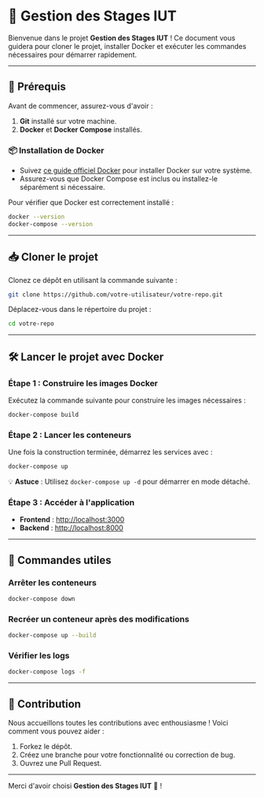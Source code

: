 # 🌟 Gestion des Stages IUT 

Bienvenue dans le projet **Gestion des Stages IUT** ! Ce document vous guidera pour cloner le projet, installer Docker et exécuter les commandes nécessaires pour démarrer rapidement.

---

## 🚀 Prérequis

Avant de commencer, assurez-vous d'avoir :

1. **Git** installé sur votre machine.
2. **Docker** et **Docker Compose** installés.

### 📦 Installation de Docker

- Suivez [ce guide officiel Docker](https://docs.docker.com/get-docker/) pour installer Docker sur votre système.
- Assurez-vous que Docker Compose est inclus ou installez-le séparément si nécessaire.

Pour vérifier que Docker est correctement installé :
```bash
docker --version
docker-compose --version
```

---

## 📥 Cloner le projet

Clonez ce dépôt en utilisant la commande suivante :

```bash
git clone https://github.com/votre-utilisateur/votre-repo.git
```

Déplacez-vous dans le répertoire du projet :

```bash
cd votre-repo
```

---

## 🛠️ Lancer le projet avec Docker

### Étape 1 : Construire les images Docker

Exécutez la commande suivante pour construire les images nécessaires :

```bash
docker-compose build
```

### Étape 2 : Lancer les conteneurs

Une fois la construction terminée, démarrez les services avec :

```bash
docker-compose up
```

💡 **Astuce** : Utilisez `docker-compose up -d` pour démarrer en mode détaché.

### Étape 3 : Accéder à l'application

- **Frontend** : [http://localhost:3000](http://localhost:3000)
- **Backend** : [http://localhost:8000](http://localhost:8000)

---

## 🔧 Commandes utiles

### Arrêter les conteneurs
```bash
docker-compose down
```

### Recréer un conteneur après des modifications
```bash
docker-compose up --build
```

### Vérifier les logs
```bash
docker-compose logs -f
```

---

## 🌟 Contribution

Nous accueillons toutes les contributions avec enthousiasme ! Voici comment vous pouvez aider :

1. Forkez le dépôt.
2. Créez une branche pour votre fonctionnalité ou correction de bug.
3. Ouvrez une Pull Request.

---

Merci d'avoir choisi **Gestion des Stages IUT** 🎉 !
